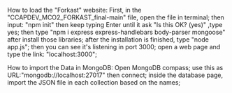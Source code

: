 How to load the "Forkast" website:
First, in the "CCAPDEV_MCO2_FORKAST_final-main" file, open the file in terminal; 
then input: "npm init" then keep typing Enter until it ask "Is this OK? (yes)" ,type yes; 
then type "npm i express express-handlebars body-parser mongoose" after install those libraries;
after the installation is finished, type "node app.js";
then you can see it's listening in port 3000;
open a web page and type the link: "localhost:3000";


How to import the Data in MongoDB:
Open MongoDB compass;
use this as URL:"mongodb://localhost:27017"
then connect;
inside the database page, import the JSON file in each collection based on the names;

